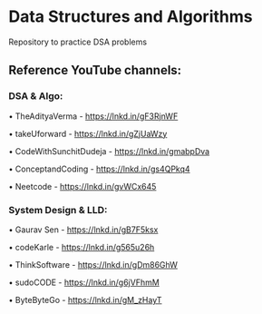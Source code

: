 # Data Structures and Algorithms
Repository to practice DSA problems

## Reference YouTube channels:

### DSA & Algo:

• TheAdityaVerma - https://lnkd.in/gF3RjnWF

• takeUforward - https://lnkd.in/gZjUaWzy

• CodeWithSunchitDudeja - https://lnkd.in/gmabpDva

• ConceptandCoding - https://lnkd.in/gs4QPkq4

• Neetcode - https://lnkd.in/gvWCx645


### System Design & LLD:

• Gaurav Sen - https://lnkd.in/gB7F5ksx

• codeKarle - https://lnkd.in/g565u26h

• ThinkSoftware - https://lnkd.in/gDm86GhW

• sudoCODE - https://lnkd.in/g6jVFhmM

• ByteByteGo - https://lnkd.in/gM_zHayT